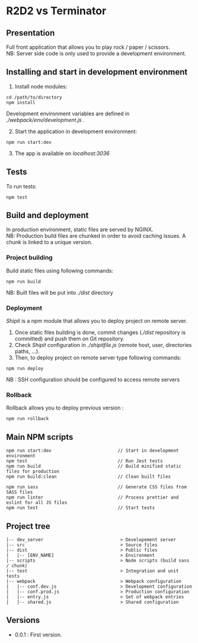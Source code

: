 # R2D2 vs Terminator

## Presentation

Full front application that allows you to play rock / paper / scissors. </br>
NB: Server side code is only used to provide a development environment.

## Installing and start in development environment

1. Install node modules:

```
cd /path/to/directory
npm install
```
Development environment variables are defined in _./webpack/env/development.js_ .

2. Start the application in development environment:

```
npm run start:dev
```

3. The app is available on _localhost:3036_

## Tests

To run tests:

```
npm test
```

## Build and deployment

In production environment, static files are served by NGINX.</br>
NB: Production build files are chunked in order to avoid caching issues. A chunk is linked to a unique version.</br>


### Project building

Build static files using following commands:

```
npm run build
```

NB: Built files will be put into _./dist_ directory

### Deployment

_Shipit_ is a npm module that allows you to deploy project on remote server.   

1. Once static files building is done, commit changes (_./dist_ repository is committed) and push them on Git repository.
2. Check _Shipit_ configuration in _./shipitfile.js_  (remote host, user, directories paths, ...).
3. Then, to deploy project on remote server type following commands:

```
npm run deploy
```

NB : SSH configuration should be configured to access remote servers

### Rollback

Rollback allows you to deploy previous version :

```
npm run rollback
```

## Main NPM scripts

```
npm run start:dev                         // Start in development environment
npm test                                  // Run Jest tests
npm run build                             // Build minified static files for production
npm run build:clean                       // Clean built files

npm run sass                              // Generate CSS files from SASS files
npm run linter                            // Process prettier and eslint for all JS files
npm run test                              // Start tests
```

## Project tree

```
|-- dev_server                             > Developement server
|-- src                                    > Source files
|-- dist                                   > Public files
|   |-- [ENV_NAME]                         > Environment
|-- scripts                                > Node scripts (build sass / chunk)
|-- test                                   > Integration and unit tests
|-- webpack                                > Webpack configuration
|   |-- conf.dev.js                        > Development configuration
|   |-- conf.prod.js                       > Production configuration
|   |-- entry.js                           > Set of webpack entries
|   |-- shared.js                          > Shared configuration
```

## Versions
* 0.0.1 : First version.
